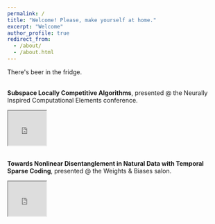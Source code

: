 ```yaml
---
permalink: /
title: "Welcome! Please, make yourself at home."
excerpt: "Welcome"
author_profile: true
redirect_from: 
  - /about/
  - /about.html
---
```


There's beer in the fridge.

<br><strong>Subspace Locally Competitive Algorithms</strong>,
presented @ the Neurally Inspired Computational Elements conference.
<iframe width="88" height="80"
src="https://www.youtube.com/embed/X3TOohLp4jk">
</iframe>

<br><strong>Towards Nonlinear Disentanglement in Natural Data with Temporal Sparse Coding</strong>,
presented @ the Weights & Biases salon.
<iframe width="88" height="80"
src="https://www.youtube.com/embed/h9SYmFTrW8U">
</iframe>


